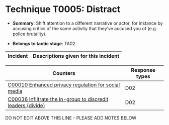 # Technique T0005: Distract

* **Summary**: Shift attention to a different narrative or actor, for instance by accusing critics of the same activity that they’ve accused you of (e.g. police brutality).

* **Belongs to tactic stage**: TA02


| Incident | Descriptions given for this incident |
| -------- | -------------------- |



| Counters | Response types |
| -------- | -------------- |
| [C00010 Enhanced privacy regulation for social media](../generated_pages/counters/C00010.md) | D02 |
| [C00036 Infiltrate the in-group to discredit leaders (divide)](../generated_pages/counters/C00036.md) | D02 |


DO NOT EDIT ABOVE THIS LINE - PLEASE ADD NOTES BELOW